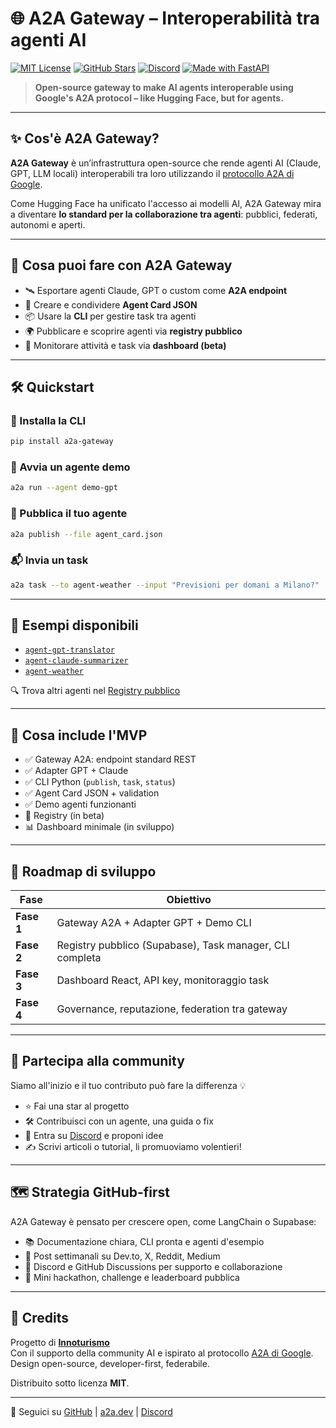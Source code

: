 # 🌐 A2A Gateway – Interoperabilità tra agenti AI

[![MIT License](https://img.shields.io/badge/license-MIT-blue.svg)](LICENSE)
[![GitHub Stars](https://img.shields.io/github/stars/a2a-gateway/a2a-gateway?style=social)](https://github.com/a2a-gateway/a2a-gateway)
[![Discord](https://img.shields.io/discord/1369570058430316575?label=Join%20us%20on%20Discord&logo=discord&color=5865F2)](https://discord.gg/3wVy3qs2Zp)
[![Made with FastAPI](https://img.shields.io/badge/Built%20with-FastAPI-0f4c81?logo=fastapi)](https://fastapi.tiangolo.com/)

> **Open-source gateway to make AI agents interoperable using Google's A2A protocol – like Hugging Face, but for agents.**

---

## ✨ Cos'è A2A Gateway?

**A2A Gateway** è un’infrastruttura open-source che rende agenti AI (Claude, GPT, LLM locali) interoperabili tra loro utilizzando il [protocollo A2A di Google](https://google.github.io/A2A).

Come Hugging Face ha unificato l'accesso ai modelli AI, A2A Gateway mira a diventare **lo standard per la collaborazione tra agenti**: pubblici, federati, autonomi e aperti.

---

## 🚀 Cosa puoi fare con A2A Gateway

- 🛰️ Esportare agenti Claude, GPT o custom come **A2A endpoint**
- 📄 Creare e condividere **Agent Card JSON**
- 📦 Usare la **CLI** per gestire task tra agenti
- 🌍 Pubblicare e scoprire agenti via **registry pubblico**
- 🧪 Monitorare attività e task via **dashboard (beta)**

---

## 🛠️ Quickstart

### 🔧 Installa la CLI

```bash
pip install a2a-gateway
```

### 🧪 Avvia un agente demo

```bash
a2a run --agent demo-gpt
```

### 🚀 Pubblica il tuo agente

```bash
a2a publish --file agent_card.json
```

### 📬 Invia un task

```bash
a2a task --to agent-weather --input "Previsioni per domani a Milano?"
```

---

## 📁 Esempi disponibili

- [`agent-gpt-translator`](https://github.com/a2a-gateway/agent-gpt-translator)
- [`agent-claude-summarizer`](https://github.com/a2a-gateway/agent-claude-summarizer)
- [`agent-weather`](https://github.com/a2a-gateway/agent-weather)

🔍 Trova altri agenti nel [Registry pubblico](https://a2a.dev/registry)

---

## 🔧 Cosa include l'MVP

- ✅ Gateway A2A: endpoint standard REST
- ✅ Adapter GPT + Claude
- ✅ CLI Python (`publish`, `task`, `status`)
- ✅ Agent Card JSON + validation
- ✅ Demo agenti funzionanti
- 🔄 Registry (in beta)
- 📊 Dashboard minimale (in sviluppo)

---

## 🧭 Roadmap di sviluppo

| Fase     | Obiettivo                                                             |
|----------|-----------------------------------------------------------------------|
| **Fase 1** | Gateway A2A + Adapter GPT + Demo CLI                                |
| **Fase 2** | Registry pubblico (Supabase), Task manager, CLI completa            |
| **Fase 3** | Dashboard React, API key, monitoraggio task                         |
| **Fase 4** | Governance, reputazione, federation tra gateway                     |

---

## 📣 Partecipa alla community

Siamo all'inizio e il tuo contributo può fare la differenza 💡

- ⭐ Fai una star al progetto
- 🛠️ Contribuisci con un agente, una guida o fix
- 🧠 Entra su [Discord](https://discord.gg/a2a) e proponi idee
- ✍️ Scrivi articoli o tutorial, li promuoviamo volentieri!

---

## 🗺️ Strategia GitHub-first

A2A Gateway è pensato per crescere open, come LangChain o Supabase:

- 📚 Documentazione chiara, CLI pronta e agenti d'esempio
- 📢 Post settimanali su Dev.to, X, Reddit, Medium
- 💬 Discord e GitHub Discussions per supporto e collaborazione
- 🏁 Mini hackathon, challenge e leaderboard pubblica

---

## 🧠 Credits

Progetto di **[Innoturismo](https://innoturismo.com)**  
Con il supporto della community AI e ispirato al protocollo [A2A di Google](https://google.github.io/A2A).  
Design open-source, developer-first, federabile.

Distribuito sotto licenza **MIT**.

---

📍 Seguici su [GitHub](https://github.com/a2a-gateway) | [a2a.dev](https://a2a.dev) | [Discord](https://discord.gg/a2a)
